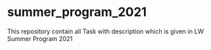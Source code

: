 # summer_program_2021
This repository contain all Task with description which is given in LW Summer Program 2021
